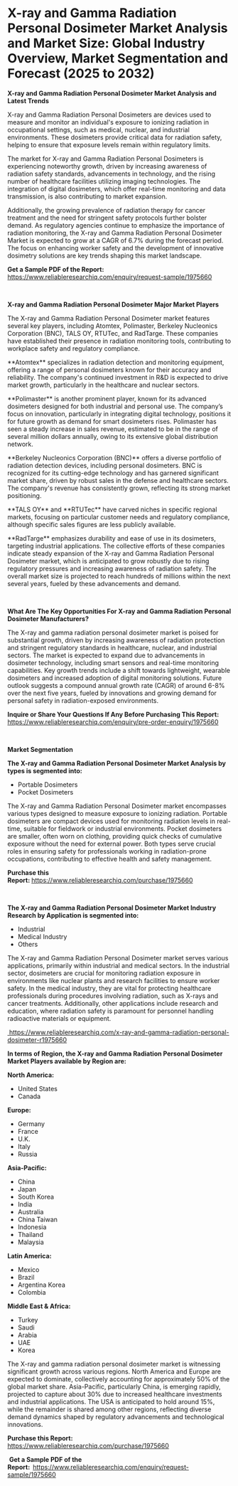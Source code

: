 <p><h1>X-ray and Gamma Radiation Personal Dosimeter Market Analysis and Market Size: Global Industry Overview, Market Segmentation and Forecast (2025 to 2032)</h1></p><p><strong>X-ray and Gamma Radiation Personal Dosimeter Market Analysis and Latest Trends</strong></p>
<p><p>X-ray and Gamma Radiation Personal Dosimeters are devices used to measure and monitor an individual's exposure to ionizing radiation in occupational settings, such as medical, nuclear, and industrial environments. These dosimeters provide critical data for radiation safety, helping to ensure that exposure levels remain within regulatory limits. </p><p>The market for X-ray and Gamma Radiation Personal Dosimeters is experiencing noteworthy growth, driven by increasing awareness of radiation safety standards, advancements in technology, and the rising number of healthcare facilities utilizing imaging technologies. The integration of digital dosimeters, which offer real-time monitoring and data transmission, is also contributing to market expansion.</p><p>Additionally, the growing prevalence of radiation therapy for cancer treatment and the need for stringent safety protocols further bolster demand. As regulatory agencies continue to emphasize the importance of radiation monitoring, the X-ray and Gamma Radiation Personal Dosimeter Market is expected to grow at a CAGR of 6.7% during the forecast period. The focus on enhancing worker safety and the development of innovative dosimetry solutions are key trends shaping this market landscape.</p></p>
<p><strong>Get a Sample PDF of the Report:&nbsp;</strong> <a href="https://www.reliableresearchiq.com/enquiry/request-sample/1975660?utm_campaign=2291&utm_medium=2&utm_source=Github&utm_content=ia&utm_term=12042025&utm_id=x-ray-and-gamma-radiation-personal-dosimeter">https://www.reliableresearchiq.com/enquiry/request-sample/1975660</a></p>
<p>&nbsp;</p>
<p><strong>X-ray and Gamma Radiation Personal Dosimeter Major Market Players</strong></p>
<p><p>The X-ray and Gamma Radiation Personal Dosimeter market features several key players, including Atomtex, Polimaster, Berkeley Nucleonics Corporation (BNC), TALS OY, RTUTec, and RadTarge. These companies have established their presence in radiation monitoring tools, contributing to workplace safety and regulatory compliance.</p><p>**Atomtex** specializes in radiation detection and monitoring equipment, offering a range of personal dosimeters known for their accuracy and reliability. The company's continued investment in R&D is expected to drive market growth, particularly in the healthcare and nuclear sectors.</p><p>**Polimaster** is another prominent player, known for its advanced dosimeters designed for both industrial and personal use. The company’s focus on innovation, particularly in integrating digital technology, positions it for future growth as demand for smart dosimeters rises. Polimaster has seen a steady increase in sales revenue, estimated to be in the range of several million dollars annually, owing to its extensive global distribution network.</p><p>**Berkeley Nucleonics Corporation (BNC)** offers a diverse portfolio of radiation detection devices, including personal dosimeters. BNC is recognized for its cutting-edge technology and has garnered significant market share, driven by robust sales in the defense and healthcare sectors. The company's revenue has consistently grown, reflecting its strong market positioning.</p><p>**TALS OY** and **RTUTec** have carved niches in specific regional markets, focusing on particular customer needs and regulatory compliance, although specific sales figures are less publicly available.</p><p>**RadTarge** emphasizes durability and ease of use in its dosimeters, targeting industrial applications. The collective efforts of these companies indicate steady expansion of the X-ray and Gamma Radiation Personal Dosimeter market, which is anticipated to grow robustly due to rising regulatory pressures and increasing awareness of radiation safety. The overall market size is projected to reach hundreds of millions within the next several years, fueled by these advancements and demand.</p></p>
<p>&nbsp;</p>
<p><strong>What Are The Key Opportunities For X-ray and Gamma Radiation Personal Dosimeter Manufacturers?</strong></p>
<p><p>The X-ray and gamma radiation personal dosimeter market is poised for substantial growth, driven by increasing awareness of radiation protection and stringent regulatory standards in healthcare, nuclear, and industrial sectors. The market is expected to expand due to advancements in dosimeter technology, including smart sensors and real-time monitoring capabilities. Key growth trends include a shift towards lightweight, wearable dosimeters and increased adoption of digital monitoring solutions. Future outlook suggests a compound annual growth rate (CAGR) of around 6-8% over the next five years, fueled by innovations and growing demand for personal safety in radiation-exposed environments.</p></p>
<p><strong>Inquire or Share Your Questions If Any Before Purchasing This Report:</strong> <a href="https://www.reliableresearchiq.com/enquiry/pre-order-enquiry/1975660?utm_campaign=2291&utm_medium=2&utm_source=Github&utm_content=ia&utm_term=12042025&utm_id=x-ray-and-gamma-radiation-personal-dosimeter">https://www.reliableresearchiq.com/enquiry/pre-order-enquiry/1975660</a></p>
<p>&nbsp;</p>
<p><strong>Market Segmentation</strong></p>
<p><strong>The X-ray and Gamma Radiation Personal Dosimeter Market Analysis by types is segmented into:</strong></p>
<p><ul><li>Portable Dosimeters</li><li>Pocket Dosimeters</li></ul></p>
<p><p>The X-ray and Gamma Radiation Personal Dosimeter market encompasses various types designed to measure exposure to ionizing radiation. Portable dosimeters are compact devices used for monitoring radiation levels in real-time, suitable for fieldwork or industrial environments. Pocket dosimeters are smaller, often worn on clothing, providing quick checks of cumulative exposure without the need for external power. Both types serve crucial roles in ensuring safety for professionals working in radiation-prone occupations, contributing to effective health and safety management.</p></p>
<p><strong>Purchase this Report:&nbsp;</strong><a href="https://www.reliableresearchiq.com/purchase/1975660?utm_campaign=2291&utm_medium=2&utm_source=Github&utm_content=ia&utm_term=12042025&utm_id=x-ray-and-gamma-radiation-personal-dosimeter">https://www.reliableresearchiq.com/purchase/1975660</a></p>
<p>&nbsp;</p>
<p><strong>The X-ray and Gamma Radiation Personal Dosimeter Market Industry Research by Application is segmented into:</strong></p>
<p><ul><li>Industrial</li><li>Medical Industry</li><li>Others</li></ul></p>
<p><p>The X-ray and Gamma Radiation Personal Dosimeter market serves various applications, primarily within industrial and medical sectors. In the industrial sector, dosimeters are crucial for monitoring radiation exposure in environments like nuclear plants and research facilities to ensure worker safety. In the medical industry, they are vital for protecting healthcare professionals during procedures involving radiation, such as X-rays and cancer treatments. Additionally, other applications include research and education, where radiation safety is paramount for personnel handling radioactive materials or equipment.</p></p>
<p><a href="https://www.reliableresearchiq.com/x-ray-and-gamma-radiation-personal-dosimeter-r1975660?utm_campaign=2291&utm_medium=2&utm_source=Github&utm_content=ia&utm_term=12042025&utm_id=x-ray-and-gamma-radiation-personal-dosimeter">&nbsp;https://www.reliableresearchiq.com/x-ray-and-gamma-radiation-personal-dosimeter-r1975660</a></p>
<p><strong>In terms of Region, the X-ray and Gamma Radiation Personal Dosimeter Market Players available by Region are:</strong></p>
<p>
    <p> <strong> North America: </strong>
        <ul>
            <li>United States</li>
            <li>Canada</li>
        </ul>
        </p> 
    <p> <strong> Europe: </strong>
        <ul>
            <li>Germany</li>
            <li>France</li>
            <li>U.K.</li>
            <li>Italy</li>
            <li>Russia</li>
        </ul>
        </p> 
    <p> <strong> Asia-Pacific: </strong>
        <ul>
            <li>China</li>
            <li>Japan</li>
            <li>South Korea</li>
            <li>India</li>
            <li>Australia</li>
            <li>China Taiwan</li>
            <li>Indonesia</li>
            <li>Thailand</li>
            <li>Malaysia</li>
        </ul>
        </p> 
    <p> <strong> Latin America: </strong>
        <ul>
            <li>Mexico</li>
            <li>Brazil</li>
            <li>Argentina Korea</li>
            <li>Colombia</li>
        </ul>
        </p> 
    <p> <strong> Middle East & Africa: </strong>
        <ul>
            <li>Turkey</li>
            <li>Saudi</li>
            <li>Arabia</li>
            <li>UAE</li>
            <li>Korea</li>
        </ul>
    </p>
    </p>
<p><p>The X-ray and gamma radiation personal dosimeter market is witnessing significant growth across various regions. North America and Europe are expected to dominate, collectively accounting for approximately 50% of the global market share. Asia-Pacific, particularly China, is emerging rapidly, projected to capture about 30% due to increased healthcare investments and industrial applications. The USA is anticipated to hold around 15%, while the remainder is shared among other regions, reflecting diverse demand dynamics shaped by regulatory advancements and technological innovations.</p></p>
<p><strong>Purchase this Report: </strong><a href="https://www.reliableresearchiq.com/purchase/1975660?utm_campaign=2291&utm_medium=2&utm_source=Github&utm_content=ia&utm_term=12042025&utm_id=x-ray-and-gamma-radiation-personal-dosimeter">https://www.reliableresearchiq.com/purchase/1975660</a></p>
<p>&nbsp;<strong>Get a Sample PDF of the Report:&nbsp;&nbsp;</strong><a href="https://www.reliableresearchiq.com/enquiry/request-sample/1975660?utm_campaign=2291&utm_medium=2&utm_source=Github&utm_content=ia&utm_term=12042025&utm_id=x-ray-and-gamma-radiation-personal-dosimeter">https://www.reliableresearchiq.com/enquiry/request-sample/1975660</a></p>
<p><strong></strong></p>
<p><p></p><p></p><p></p></p>